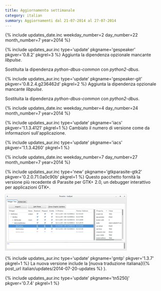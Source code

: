 ```yaml
---
title: Aggiornamento settimanale
category: italian
summary: Aggiornamenti dal 21-07-2014 al 27-07-2014
---
```


{% include updates_date.inc weekday_number=2 day_number=22 month_number=7 year=2014 %}

{% include updates_aur.inc type='update' pkgname='gespeaker' pkgver='0.8.2' pkgrel=3 %}
Aggiunta la dipendenza opzionale mancante *libpulse*.

Sostituita la dipendenza *python-dbus-common* con *python2-dbus*.

{% include updates_aur.inc type='update' pkgname='gespeaker-git' pkgver='0.8.2.4.g236462d' pkgrel=2 %}
Aggiunta la dipendenza opzionale mancante *libpulse*.

Sostituita la dipendenza *python-dbus-common* con *python2-dbus*.

{% include updates_date.inc weekday_number=4 day_number=24 month_number=7 year=2014 %}

{% include updates_aur.inc type='update' pkgname='iacs' pkgver='1.1.3.4121' pkgrel=1 %}
Cambiato il numero di versione come da informazioni sull'applicazione.

{% include updates_aur.inc type='update' pkgname='iacs' pkgver='1.1.3.4260' pkgrel=1 %}

{% include updates_date.inc weekday_number=7 day_number=27 month_number=7 year=2014 %}

{% include updates_aur.inc type='new' pkgname='gtkparasite-gtk2' pkgver='0.2.0.71.0a0c90b' pkgrel=1 %}
Questo pacchetto fornità la versione più recedente di Parasite per GTK+ 2.0,
un debugger interattivo per applicazioni GTK+.

[![Parasite][img-gtkparasite-gtk2-thumb]][img-gtkparasite-gtk2]

{% include updates_aur.inc type='update' pkgname='gmtp' pkgver='1.3.7' pkgrel=1 %}
La nuova versione include la
[nuova traduzione italiana]({% post_url italian/updates/2014-07-20-updates %} ).

{% include updates_aur.inc type='update' pkgname='tn5250j' pkgver='0.7.4' pkgrel=1 %}


[img-gtkparasite-gtk2]: /resources/articles/2014-07/gtkparasite-gtk2.png
[img-gtkparasite-gtk2-thumb]: /resources/articles/2014-07/gtkparasite-gtk2-thumb.png
